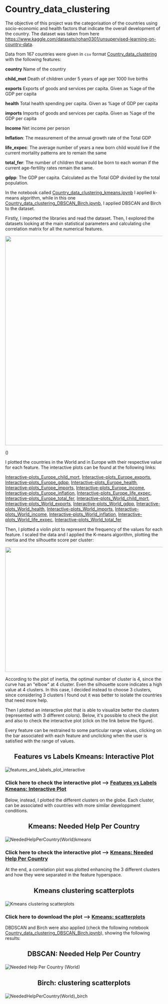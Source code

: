 # Country_data_clustering

The objective of this project was the categorisation of the countries using socio-economic and health factors that indicate the overall development of the country.
The dataset was taken from here https://www.kaggle.com/datasets/rohan0301/unsupervised-learning-on-country-data.

Data from 167 countries were given in `csv` format  [Country_data_clustering
](https://github.com/Iron486/Country_data_clustering/blob/main/Country-data.csv) with the following features:


**country**	Name of the country

**child_mot**	Death of children under 5 years of age per 1000 live births

**exports**	Exports of goods and services per capita. Given as %age of the GDP per capita

**health**	Total health spending per capita. Given as %age of GDP per capita

**imports**	Imports of goods and services per capita. Given as %age of the GDP per capita

**Income**	Net income per person

**Inflation**:	The measurement of the annual growth rate of the Total GDP

**life_expec**:	The average number of years a new born child would live if the current mortality patterns are to remain the same

**total_fer**:	The number of children that would be born to each woman if the current age-fertility rates remain the same.

**gdpp**:	The GDP per capita. Calculated as the Total GDP divided by the total population.

In the notebook called [Country_data_clustering_kmeans.ipynb](https://github.com/Iron486/Country_data_clustering/blob/main/Country_data_clustering_kmeans.ipynb) I applied k-means algorithm, while in this one [Country_data_clustering_DBSCAN_Birch.ipynb](https://github.com/Iron486/Country_data_clustering/blob/main/Country_data_clustering_DBSCAN_Birch.ipynb), I applied DBSCAN and Birch to the dataset.

Firstly, I imported the libraries and read the dataset.
Then, I explored the datasets looking at the main statistical parameters and calculating che correlation matrix for all the numerical features.

<p align="center"> <img src="https://user-images.githubusercontent.com/62444785/163285107-3513a2e4-3c83-43ed-bec7-9324afbc2cd7.png" width="870" height="670"/>   </p>()



I plotted the countries in the World and in Europe with their respective value for each feature. The interactive plots can be found at the following links:


 [Interactive-plots_Europe_child_mort](https://nbviewer.org/github/Iron486/Country_data_clustering/blob/main/interactive_plots/Interactive-plots_Europe_child_mort.html), [Interactive-plots_Europe_exports](https://nbviewer.org/github/Iron486/Country_data_clustering/blob/main/interactive_plots/Interactive-plots_Europe_exports.html), [Interactive-plots_Europe_gdpp](https://nbviewer.org/github/Iron486/Country_data_clustering/blob/main/interactive_plots/Interactive-plots_Europe_gdpp.html), [Interactive-plots_Europe_health](https://nbviewer.org/github/Iron486/Country_data_clustering/blob/main/interactive_plots/Interactive-plots_Europe_health.html), [Interactive-plots_Europe_imports](https://nbviewer.org/github/Iron486/Country_data_clustering/blob/main/interactive_plots/Interactive-plots_Europe_imports.html), [Interactive-plots_Europe_income](https://nbviewer.org/github/Iron486/Country_data_clustering/blob/main/interactive_plots/Interactive-plots_Europe_income.html), [Interactive-plots_Europe_inflation](https://nbviewer.org/github/Iron486/Country_data_clustering/blob/main/interactive_plots/Interactive-plots_Europe_inflation.html), [Interactive-plots_Europe_life_expec](https://nbviewer.org/github/Iron486/Country_data_clustering/blob/main/interactive_plots/Interactive-plots_Europe_life_expec.html), [Interactive-plots_Europe_total_fer](https://nbviewer.org/github/Iron486/Country_data_clustering/blob/main/interactive_plots/Interactive-plots_Europe_total_fer.html), [Interactive-plots_World_child_mort](https://nbviewer.org/github/Iron486/Country_data_clustering/blob/main/interactive_plots/Interactive-plots_World_child_mort.html), [Interactive-plots_World_exports](https://nbviewer.org/github/Iron486/Country_data_clustering/blob/main/interactive_plots/Interactive-plots_World_exports.html), [Interactive-plots_World_gdpp](https://nbviewer.org/github/Iron486/Country_data_clustering/blob/main/interactive_plots/Interactive-plots_World_gdpp.html), [Interactive-plots_World_health](https://nbviewer.org/github/Iron486/Country_data_clustering/blob/main/interactive_plots/Interactive-plots_World_health.html), [Interactive-plots_World_imports](https://nbviewer.org/github/Iron486/Country_data_clustering/blob/main/interactive_plots/Interactive-plots_World_imports.html), [Interactive-plots_World_income](https://nbviewer.org/github/Iron486/Country_data_clustering/blob/main/interactive_plots/Interactive-plots_World_income.html), [Interactive-plots_World_inflation](https://nbviewer.org/github/Iron486/Country_data_clustering/blob/main/interactive_plots/Interactive-plots_World_inflation.html), [Interactive-plots_World_life_expec](https://nbviewer.org/github/Iron486/Country_data_clustering/blob/main/interactive_plots/Interactive-plots_World_life_expec.html), [Interactive-plots_World_total_fer](https://nbviewer.org/github/Iron486/Country_data_clustering/blob/main/interactive_plots/Interactive-plots_World_total_fer.html)

Then, I plotted a violin plot to represent the frequency of the values for each feature. I scaled the data and I applied the K-means algorithm, plotting the inertia and the silhouette score per cluster:

<p align="center"> <img src="https://user-images.githubusercontent.com/62444785/163286827-c440c389-a1d5-4045-84db-d9bdbbbd4db0.png" width="850" height="400"/>   </p>

According to the plot of inertia, the optimal number of cluster is 4, since the curve has an "elbow" at 4 cluster. Even the silhouette score indicates a high value at 4 clusters.
In this case, I decided instead to choose 3 clusters, since considering 3 clusters I found out it was better to isolate the countries that need more help.

Then I plotted an interactive plot that is able to visualize better the clusters (represented with 3 different colors). 
Below, it's possible to check the plot and also to check the interactive plot (click on the link below the figure). 

Every feature can be restrained to some particular range values, clicking on the bar associated with each feature and unclicking when the user is satisfied with the range of values. 

## **<p align="center"> Features vs Labels Kmeans: Interactive Plot </p>**

![features_and_labels_plot_interactive](https://user-images.githubusercontent.com/62444785/163291008-5610d12b-3e8b-4b45-83a6-392c34ad5acd.png)

### Click here to check the interactive plot --> [Features vs Labels Kmeans: Interactive Plot](https://nbviewer.org/github/Iron486/Country_data_clustering/blob/main/features_and_labels_plot_interactive.html)

Below, instead, I plotted the different clusters on the globe. Each cluster, can be associated with countries with more similar developpment conditions.

## **<p align="center"> Kmeans: Needed Help Per Country </p>**

![NeededHelpPerCountry(World)kmeans](https://user-images.githubusercontent.com/62444785/163290746-c7bd9e14-fce6-4e24-9784-bf127e8b8c2f.png)

### Click here to check the interactive plot --> [Kmeans: Needed Help Per Country](https://nbviewer.org/github/Iron486/Country_data_clustering/blob/main/NeededHelpPerCountry%28World%29kmeans.html)

At the end, a correlation plot was plotted enhancing the 3 different clusters and how they were separated in the feature hyperspace.
## **<p align="center"> Kmeans clustering scatterplots </p>**


![Kmeans clustering scatterplots](https://user-images.githubusercontent.com/62444785/163288199-3b8af812-26b8-4930-850a-35d622eef6d1.png)

### Click here to download the plot --> [Kmeans: scatterplots](https://github.com/Iron486/Country_data_clustering/blob/main/Kmeans%20clustering%20scatterplots.png)


DBDSCAN and Birch were also applied (check the following notebook [Country_data_clustering_DBSCAN_Birch.ipynb](https://github.com/Iron486/Country_data_clustering/blob/main/Country_data_clustering_DBSCAN_Birch.ipynb)), showing the following results:

## **<p align="center"> DBSCAN: Needed Help Per Country </p>**

![Needed Help Per Country (World)](https://user-images.githubusercontent.com/62444785/163290834-27fd510c-155c-49e6-9578-5977f3cecbcd.png)

## **<p align="center"> Birch: clustering scatterplots </p>**

![NeededHelpPerCountry(World)_birch](https://user-images.githubusercontent.com/62444785/163291120-5de5b926-5fe9-4413-a9a1-aa41d1faf650.png)
























